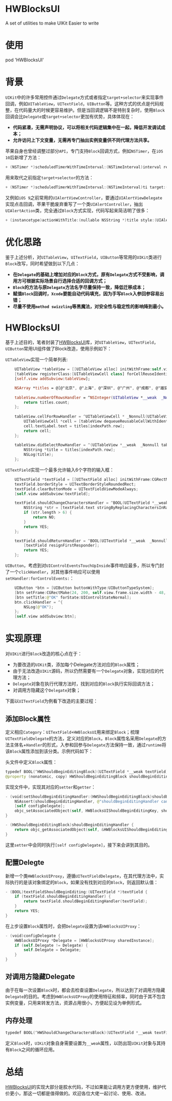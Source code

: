 # HWBlocksUI
A set of utilities to make UIKit Easier to write

# 使用
pod 'HWBlocksUI'

# 背景
`UIKit`中的许多常用控件通过`Delegate`方式或者指定`target+selector`来实现事件回调，例如`UITableView`，`UITextField`，`UIButton`等。这种方式的优点是代码规整，在代码量大的时候更容易维护。但是当回调逻辑不是特别复杂时，使用`Block`回调会比`Delegate`或`target+selector`更加有优势，具体体现在：
- **代码紧凑，无需声明协议，可以将相关代码逻辑集中在一起，降低开发调试成本；**
- **允许访问上下文变量，无需再专门抽出实例变量供不同代理方法共享。**

苹果自身也曾经调整过部分`API`，专门支持`Block`回调方式，例如`NSTimer`，在`iOS 10`后新增了方法：
```swift
+ (NSTimer *)scheduledTimerWithTimeInterval:(NSTimeInterval)interval repeats:(BOOL)repeats Block:(void (^)(NSTimer *timer))Block API_AVAILABLE(macosx(10.12), ios(10.0), watchos(3.0), tvos(10.0));
```
用来取代之前指定`target+selector`的方法：
```swift
+ (NSTimer *)scheduledTimerWithTimeInterval:(NSTimeInterval)ti target:(id)aTarget selector:(SEL)aSelector userInfo:(nullable id)userInfo repeats:(BOOL)yesOrNo;
```
又例如`iOS 9`之前常用的`UIAlertViewController`，要通过`UIAlertViewDelegate`实现点击回调，苹果干脆废弃重写了一个类`UIAlertController`，抽出`UIAlertAction`类，完全通过`Block`方式实现，代码写起来简洁明了很多：
```swift
+ (instancetype)actionWithTitle:(nullable NSString *)title style:(UIAlertActionStyle)style handler:(void (^ __nullable)(UIAlertAction *action))handler;
```

# 优化思路
鉴于上述分析，对`UITableView`，`UITextField`，`UIButton`等常用的`UIKit`类进行`Block`改写，同时希望做到以下几点：
- **在`Delegate`的基础上增加对应的`Block`方式，原有`Delegate`方式不受影响，调用方可根据实际场景自行选择合适的回调方式；**
- **`Block`的方法与原`Delegate`方法名字尽量保持一致，降低迁移成本；**
- **赋值`Block`回调时，`Xcode`要能自动代码填充，因为手写`Block`入参回参容易出错；**
- **尽量不使用`method swizzling`等黑魔法，对安全性与稳定性的影响降到最小。**

# HWBlocksUI
基于上述目的，笔者封装了[HWBlocksUI](https://github.com/HighwayLaw/HWBlocksUI)库，对`UITableView`，`UITextField`，`UIButton`常用UI组件做了Block改造，使用示例如下：

`UITableView`实现一个简单列表:
```swift
    UITableView *tableView = [[UITableView alloc] initWithFrame:self.view.bounds];
    [tableView registerClass:[UITableViewCell class] forCellReuseIdentifier:reuseId];
    [self.view addSubview:tableView];

    NSArray *titles = @[@"北京", @"上海", @"深圳", @"广州", @"成都", @"雄安", @"苏州"];
    
    tableView.numberOfRowsHandler = ^NSInteger(UITableView *__weak  _Nonnull tableView, NSInteger section) {
        return titles.count;
    };
    
    tableView.cellForRowHandler = ^UITableViewCell * _Nonnull(UITableView *__weak  _Nonnull tableView, NSIndexPath * _Nonnull indexPath) {
        UITableViewCell *cell = [tableView dequeueReusableCellWithIdentifier:reuseId forIndexPath:indexPath];
        cell.textLabel.text = titles[indexPath.row];
        return cell;
    };
    
    tableView.didSelectRowHandler = ^(UITableView *__weak  _Nonnull tableView, NSIndexPath * _Nonnull indexPath) {
        NSString *title = titles[indexPath.row];
        NSLog(title);
    };
```

`UITextField`实现一个最多允许输入6个字符的输入框：
```swift
    UITextField *textField = [[UITextField alloc] initWithFrame:CGRectMake(20, 100, self.view.frame.size.width - 40, 30)];
    textField.borderStyle = UITextBorderStyleRoundedRect;
    textField.clearButtonMode = UITextFieldViewModeAlways;
    [self.view addSubview:textField];

    textField.shouldChangeCharactersHandler = ^BOOL(UITextField *__weak  _Nonnull textField, NSRange range, NSString * _Nonnull replacementString) {
        NSString *str = [textField.text stringByReplacingCharactersInRange:range withString:replacementString];
        if (str.length > 6) {
            return NO;
        }
        return YES;
    };

    textField.shouldReturnHandler = ^BOOL(UITextField *__weak  _Nonnull textField) {
        [textField resignFirstResponder];
        return YES;
    };
```

`UIButton`，考虑到对`UIControlEventsTouchUpInside`事件响应最多，所以专门封了一个`clickHandler`，对其他事件响应可以使用`setHandler:forControlEvents:`：
```swift
    UIButton *btn = [UIButton buttonWithType:UIButtonTypeSystem];
    [btn setFrame:CGRectMake(24, 200, self.view.frame.size.width - 48, 20)];
    [btn setTitle:@"OK" forState:UIControlStateNormal];
    btn.clickHandler = ^{
        NSLog(@"OK");
    };
    [self.view addSubview:btn];
```
# 实现原理

对`UIKit`进行`Block`改造的核心点在于：
- 为要改造的`UIKit`类，添加每个Delegate方法对应的`Block`属性；
- 由于无法改造`UIKit`源码，所以仍然需要有一个`Delegate`对象，实现对应的代理方法；
- `Delegate`对象在执行代理方法时，找到对应的`Block`执行实际回调方法；
- 对调用方隐藏这个`Delegate`对象；

下面以`UITextField`为例看下改造的主要过程：

## 添加Block属性
定义相应`Category`：`UITextField+HWBlocksUI`用来绑定`Block`；梳理`UITextFieldDelegate`的方法，定义对应的`Block`，`Block`属性名采用`Delegate`的方法主体名+`Handler`的形式，入参和回参与`Delegate`方法保持一致，通过`runtime`将该`Block`属性添加到该分类。示例代码如下：

头文件中定义`Block`属性：
```swift
typedef BOOL(^HWShouldBeginEditingBlock)(UITextField *__weak textField);
@property (nonatomic, copy) HWShouldBeginEditingBlock shouldBeginEditingHandler;
```

实现文件中，实现其对应的`setter`和`getter`：
```swift
- (void)setShouldBeginEditingHandler:(HWShouldBeginEditingBlock)shouldBeginEditingHandler {
    NSAssert(shouldBeginEditingHandler, @"shouldBeginEditingHandler cannot be nil");
    [self configDelegate];
    objc_setAssociatedObject(self, HWBlocksUIShouldBeginEditingKey, shouldBeginEditingHandler, OBJC_ASSOCIATION_RETAIN_NONATOMIC);
}

- (HWShouldBeginEditingBlock)shouldBeginEditingHandler {
    return objc_getAssociatedObject(self, &HWBlocksUIShouldBeginEditingKey);
}

```
这里`setter`中会同时执行`[self configDelegate]`，接下来会讲到其目的。

## 配置Delegte
新增一个类`HWBlocksUIProxy`，遵循`UITextFieldDelegate`，在其代理方法中，实际执行的是该对象绑定的`Block`，如果没有找到对应的`Block`，则返回默认值：
```swift
- (BOOL)textFieldShouldBeginEditing:(UITextField *)textField {
    if (textField.shouldBeginEditingHandler) {
        return textField.shouldBeginEditingHandler(textField);
    }
    return YES;
}
```
在上步设置`Block`属性时，会把`Delegate`设置为该`HWBlocksUIProxy`：
```swift
- (void)configDelegate {
    HWBlocksUIProxy *Delegate = [HWBlocksUIProxy sharedInstance];
    if (self.Delegate != Delegate) {
        self.Delegate = Delegate;
    }
}
```

## 对调用方隐藏Delegate
由于在每一次设置`Block`时，都会去检查设置`Delegate`，所以达到了对调用方隐藏`Delegate`的目的。考虑到`HWBlocksUIProxy`的使用特征和频率，同时由于其不包含实例变量，只用来转发方法，资源占用很小，方便起见设为单例形式。

## 内存处理

```swift
typedef BOOL(^HWShouldChangeCharactersBlock)(UITextField *__weak textField, NSRange range, NSString *replacementString);
```
定义`Block`时，`UIKit`对象自身需要设置为`__weak`属性，以防出现`UIKit`对象与其持有`Block`之间的循环应用。

# 总结

[HWBlocksUI](https://github.com/HighwayLaw/HWBlocksUI)的实现大部分是胶水代码，不过如果能让调用方更方便使用，维护代价更小，那这一切都是值得做的。欢迎各位大佬一起讨论、使用、改进。



